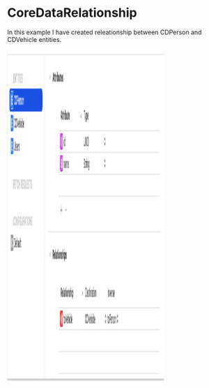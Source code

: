 # CoreDataRelationship


In this example I have created releationship between CDPerson and CDVehicle entities. 

<img src="Entities.png" width="360" height="760">
